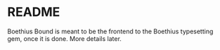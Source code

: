 # README

Boethius Bound is meant to be the frontend to the Boethius typesetting
gem, once it is done. More details later.
